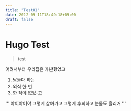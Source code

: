 ```yaml
---
title: "Test01"
date: 2022-09-11T18:49:18+09:00
draft: false
---
```


# Hugo Test

> test

어려서부터
우리집은
가난했었고

1. 남들다 하는
2. 외식 한 번
3. 한 적이 없었-고

'''
야이야이야
그렇게 살아가고
그렇게 후회하고
눈물도 흘리거
'''
